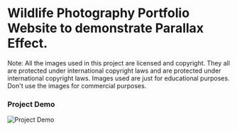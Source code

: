 # Wildlife Photography Portfolio Website to demonstrate Parallax Effect.

Note: All the images used in this project are licensed and copyright. They all are protected under international copyright laws and are protected under international copyright laws. Images used are just for educational purposes. Don't use the images for commercial purposes.

### Project Demo
![Project Demo](https://github.com/noor12401/mini-projects/blob/main/Wildlife%20Parallax%20Portfolio/assets/demo.gif)
